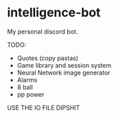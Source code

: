 # intelligence-bot
My personal discord bot.

TODO:
 - Quotes (copy pastas)
 - Game library and session system
 - Neural Network image generator
 - Alarms
 - 8 ball
 - pp power

 USE THE IO FILE DIPSHIT